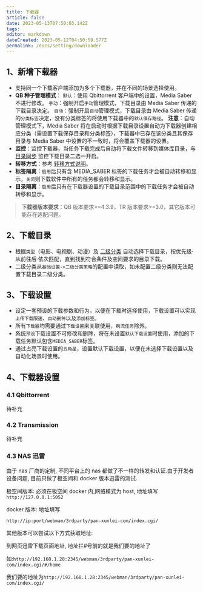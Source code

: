 ```yaml
---
title: 下载器
article: false
date: 2023-05-13T07:50:03.142Z
tags:
editor: markdown
dateCreated: 2023-05-12T04:50:59.577Z
permalink: /docs/setting/downloader
---
```


## 1、新增下载器

- 支持同一个下载客户端添加为多个下载器，并在不同的场景选择使用。
- **QB 种子管理模式**：
  `默认`：使用 Qbittorrent 客户端中的设置，Media Saber 不进行修改。
  `手动`：强制开启`手动`管理模式，下载目录由 Media Saber 传递的下载目录决定。
  `自动`：强制开启`自动`管理模式，下载目录由 Media Saber 传递的`分类标签`决定，没有分类标签的将使用下载器中的`默认保存路径`。
  **注意**：自动管理模式下，Media Saber 将在启动时根据下载目录设置自动为下载器创建相应分类（需设置下载保存目录和分类标签），下载器中已存在该分类且其保存目录与 Media Saber 中设置的不一致时，将会覆盖下载器的设置。
- **监控**：监控下载器，当任务下载完成后自动将下载文件转移到媒体库目录，与 [目录同步](/目录同步) 监控下载目录二选一开启。
- **转移方式**：参考 [转移方式说明](/docs/other/glossary/#转移方式)。
- **标签隔离**：`启用`后只有含 MEDIA_SABER 标签的下载任务才会被自动转移和显示，`关闭`则下载软件中所有的任务都会转移和显示。
- **目录隔离**：`启用`后只有在下载器设置的下载目录范围中的下载任务才会被自动转移和显示。

> **下载器版本要求**：QB 版本要求>=4.3.9，TR 版本要求>=3.0，其它版本可能存在适配问题。

## 2、下载目录

- 根据`类型`（电影、电视剧、动漫）及 [二级分类](/docs/setting/base/#媒体) 自动选择下载目录，按优先级·从前往后·依次匹配，直到找到符合条件及空间要求的目录下载。
- 二级分类从`基础设置->二级分类策略`的配置中读取，如未配置二级分类则无法配置下载目录二级分类。

## 3、下载设置

- 设定一套预设的下载参数和行为，以便在下载时选择使用，下载设置可以实现`上传下载限速`、`自动删种`以及`添加标签`。
- 所有`下载器`均需要通过`下载设置`来关联使用，`刷流任务`除外。
- 系统`预设`下载设置不可修改和删除，将在未设置`默认下载设置`时使用，添加的下载任务默认包含`MEDIA_SABER`标签。
- 通过占亮下载设置的`五角星`，设置默认下载设置，以便在未选择下载设置以及自动化场景时使用。

## 4、下载器设置

### 4.1 Qbittorrent

待补充

### 4.2 Transmission

待补充

### 4.3 NAS 迅雷

由于 nas 厂商的定制, 不同平台上的 nas 都做了不一样的转发和认证.由于开发者设备问题, 目前只做了极空间和 docker 版本迅雷的测试.

极空间版本: 必须在极空间 docker 内,网络模式为 host, 地址填写 `http://127.0.0.1:5052`

docker 版本: 地址填写

`http://ip:port/webman/3rdparty/pan-xunlei-com/index.cgi/`

其他版本可以尝试以下方式获取地址:

到网页迅雷下载页面地址, 地址拦#号前的就是我们要的地址了

如:`http://192.168.1.28:2345/webman/3rdparty/pan-xunlei-com/index.cgi/#/home`

我们要的地址为`http://192.168.1.28:2345/webman/3rdparty/pan-xunlei-com/index.cgi/`
